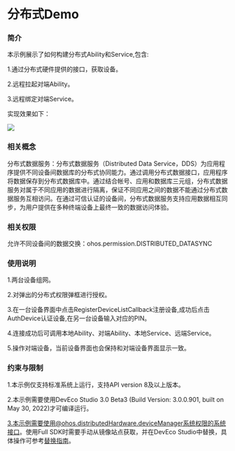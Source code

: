 # 分布式Demo

### 简介

本示例展示了如何构建分布式Ability和Service,包含:

1.通过分布式硬件提供的接口，获取设备。

2.远程拉起对端Ability。

3.远程绑定对端Service。

实现效果如下：

![](screenshots/device/main.png)

### 相关概念

分布式数据服务：分布式数据服务（Distributed Data Service，DDS）为应用程序提供不同设备间数据库的分布式协同能力。通过调用分布式数据接口，应用程序将数据保存到分布式数据库中。通过结合帐号、应用和数据库三元组，分布式数据服务对属于不同应用的数据进行隔离，保证不同应用之间的数据不能通过分布式数据服务互相访问。在通过可信认证的设备间，分布式数据服务支持应用数据相互同步，为用户提供在多种终端设备上最终一致的数据访问体验。

### 相关权限

允许不同设备间的数据交换：ohos.permission.DISTRIBUTED_DATASYNC

### 使用说明

1.两台设备组网。

2.对弹出的分布式权限弹框进行授权。

3.在一台设备界面中点击RegisterDeviceListCallback注册设备,成功后点击AuthDevice认证设备,在另一台设备输入对应的PIN。

4.连接成功后可调用本地Ability、对端Ability、本地Service、远端Service。

5.操作对端设备，当前设备界面也会保持和对端设备界面显示一致。

### 约束与限制

1.本示例仅支持标准系统上运行，支持API version 8及以上版本。

2.本示例需要使用DevEco Studio 3.0 Beta3 (Build Version: 3.0.0.901, built on May 30, 2022)才可编译运行。

3.本示例需要使用@ohos.distributedHardware.deviceManager系统权限的系统接口。使用Full SDK时需要手动从镜像站点获取，并在DevEco Studio中替换，具体操作可参考[替换指南](https://gitee.com/openharmony/docs/blob/master/zh-cn/application-dev/quick-start/full-sdk-switch-guide.md)。